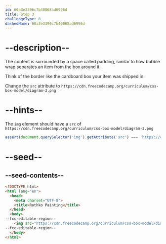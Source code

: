 ```yaml
---
id: 60a3e3396c7b40068ad6996d
title: Step 3
challengeType: 0
dashedName: 60a3e3396c7b40068ad6996d
---
```


# --description--

The content is surrounded by a space called padding, similar to how bubble wrap separates an item from the box around it.

Think of the border like the cardboard box your item was shipped in.

Change the `src` attribute to `https://cdn.freecodecamp.org/curriculum/css-box-model/diagram-3.png`

# --hints--

The `img` element should have a `src` of `https://cdn.freecodecamp.org/curriculum/css-box-model/diagram-3.png`

```js
assert(document.querySelector('img').getAttribute('src') === 'https://cdn.freecodecamp.org/curriculum/css-box-model/diagram-3.png');
```

# --seed--

## --seed-contents--

```html
<!DOCTYPE html>
<html lang="en">
  <head>
    <meta charset="UTF-8">
    <title>Rothko Painting</title>
  </head>
  <body>
--fcc-editable-region--
    <img src="https://cdn.freecodecamp.org/curriculum/css-box-model/diagram-2.png">
--fcc-editable-region--
  </body>
</html>
```
